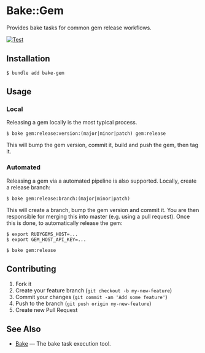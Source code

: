 # Bake::Gem

Provides bake tasks for common gem release workflows.

[![Test](https://github.com/ioquatix/bake-gem/workflows/Test/badge.svg)](https://github.com/ioquatix/bake-gem/actions?workflow=Test)

## Installation

``` shell
$ bundle add bake-gem
```

## Usage

### Local

Releasing a gem locally is the most typical process.

``` shell
$ bake gem:release:version:(major|minor|patch) gem:release
```

This will bump the gem version, commit it, build and push the gem, then tag it.

### Automated

Releasing a gem via a automated pipeline is also supported. Locally, create a release branch:

``` shell
$ bake gem:release:branch:(major|minor|patch)
```

This will create a branch, bump the gem version and commit it. You are then responsible for merging this into master (e.g. using a pull request). Once this is done, to automatically release the gem:

``` shell
$ export RUBYGEMS_HOST=...
$ export GEM_HOST_API_KEY=...

$ bake gem:release
```

## Contributing

1.  Fork it
2.  Create your feature branch (`git checkout -b my-new-feature`)
3.  Commit your changes (`git commit -am 'Add some feature'`)
4.  Push to the branch (`git push origin my-new-feature`)
5.  Create new Pull Request

## See Also

  - [Bake](https://github.com/ioquatix/bake) — The bake task execution tool.
